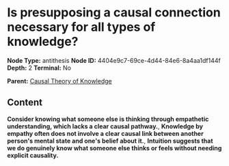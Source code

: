 # Is presupposing a causal connection necessary for all types of knowledge?

**Node Type:** antithesis
**Node ID:** 4404e9c7-69ce-4d44-84e6-8a4aa1df144f
**Depth:** 2
**Terminal:** No

**Parent:** [Causal Theory of Knowledge](causal-theory-of-knowledge.md)

## Content

**Consider knowing what someone else is thinking through empathetic understanding, which lacks a clear causal pathway.**, **Knowledge by empathy often does not involve a clear causal link between another person's mental state and one's belief about it.**, **Intuition suggests that we do genuinely know what someone else thinks or feels without needing explicit causality.**
